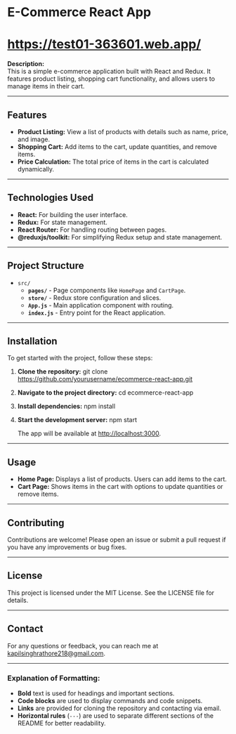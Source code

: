 
# E-Commerce React App
# https://test01-363601.web.app/

**Description:**  
This is a simple e-commerce application built with React and Redux. It features product listing, shopping cart functionality, and allows users to manage items in their cart.

---

## Features

- **Product Listing:** View a list of products with details such as name, price, and image.
- **Shopping Cart:** Add items to the cart, update quantities, and remove items.
- **Price Calculation:** The total price of items in the cart is calculated dynamically.

---

## Technologies Used

- **React:** For building the user interface.
- **Redux:** For state management.
- **React Router:** For handling routing between pages.
- **@reduxjs/toolkit:** For simplifying Redux setup and state management.

---

## Project Structure

- `src/`
  - **`pages/`** - Page components like `HomePage` and `CartPage`.
  - **`store/`** - Redux store configuration and slices.
  - **`App.js`** - Main application component with routing.
  - **`index.js`** - Entry point for the React application.

---

## Installation
To get started with the project, follow these steps:

1. **Clone the repository:**
   git clone https://github.com/yourusername/ecommerce-react-app.git


2. **Navigate to the project directory:**
   cd ecommerce-react-app
   

3. **Install dependencies:**
   npm install


4. **Start the development server:**
   npm start




   The app will be available at [http://localhost:3000](http://localhost:3000).

---

## Usage

- **Home Page:** Displays a list of products. Users can add items to the cart.
- **Cart Page:** Shows items in the cart with options to update quantities or remove items.

---

## Contributing

Contributions are welcome! Please open an issue or submit a pull request if you have any improvements or bug fixes.

---

## License

This project is licensed under the MIT License. See the LICENSE file for details.

---

## Contact

For any questions or feedback, you can reach me at kapilsinghrathore218@gmail.com.

---

### Explanation of Formatting:

- **Bold** text is used for headings and important sections.
- **Code blocks** are used to display commands and code snippets.
- **Links** are provided for cloning the repository and contacting via email.
- **Horizontal rules** (`---`) are used to separate different sections of the README for better readability.

